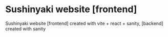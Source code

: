 # Sushinyaki website [frontend]

Sushinyaki website [frontend] created with vite + react + sanity, [backend] created with sanity
